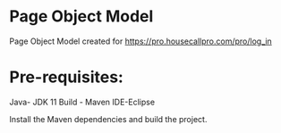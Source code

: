 Page Object Model
==============

Page Object Model created for https://pro.housecallpro.com/pro/log_in

Pre-requisites:
=========
Java- JDK 11
Build - Maven
IDE-Eclipse

Install the Maven dependencies and build the project.
